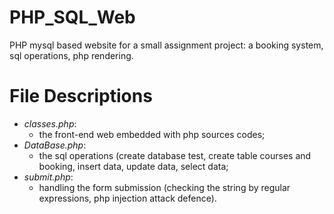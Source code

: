 # PHP_SQL_Web
PHP mysql based website for a small assignment project: a booking system, sql operations, php rendering.

# File Descriptions
* *classes.php*: 
  - the front-end web embedded with php sources codes;
* *DataBase.php*: 
  - the sql operations (create database test, create table courses and booking, insert data, update data, select data;
* *submit.php*: 
  - handling the form submission (checking the string by regular expressions, php injection attack defence).
